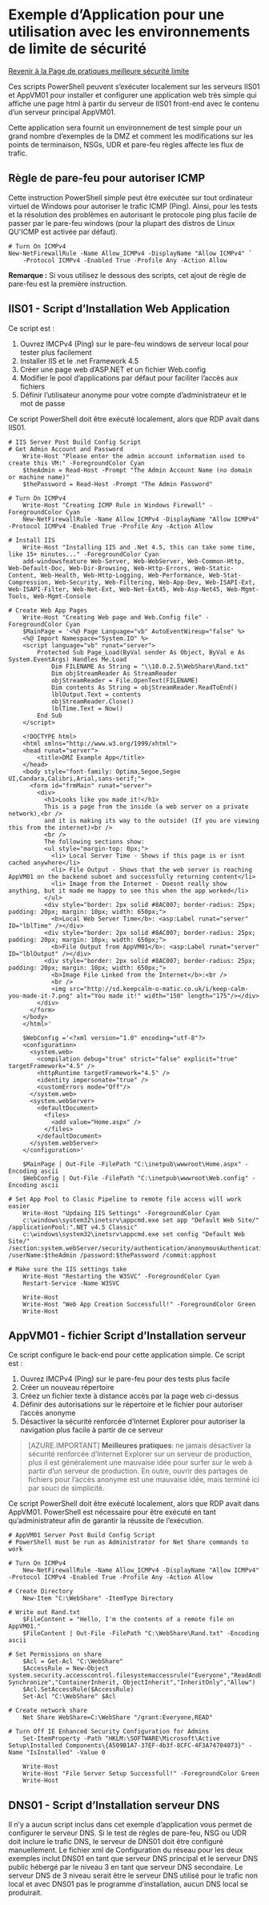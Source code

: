 <properties
   pageTitle="Exemple d’Application pour une utilisation avec les environnements de limite de sécurité | Microsoft Azure"
   description="Déployer cette application web simple après la création d’un réseau de périmètre pour tester les scénarios de flux de trafic"
   services="virtual-network"
   documentationCenter="na"
   authors="tracsman"
   manager="rossort"
   editor=""/>

<tags
   ms.service="virtual-network"
   ms.devlang="na"
   ms.topic="article"
   ms.tgt_pltfrm="na"
   ms.workload="infrastructure-services"
   ms.date="02/01/2016"
   ms.author="jonor"/>

# <a name="sample-application-for-use-with-security-boundary-environments"></a>Exemple d’Application pour une utilisation avec les environnements de limite de sécurité

[Revenir à la Page de pratiques meilleure sécurité limite][HOME]

Ces scripts PowerShell peuvent s’exécuter localement sur les serveurs IIS01 et AppVM01 pour installer et configurer une application web très simple qui affiche une page html à partir du serveur de IIS01 front-end avec le contenu d’un serveur principal AppVM01.

Cette application sera fournit un environnement de test simple pour un grand nombre d’exemples de la DMZ et comment les modifications sur les points de terminaison, NSGs, UDR et pare-feu règles affecte les flux de trafic.

## <a name="firewall-rule-to-allow-icmp"></a>Règle de pare-feu pour autoriser ICMP
Cette instruction PowerShell simple peut être exécutée sur tout ordinateur virtuel de Windows pour autoriser le trafic ICMP (Ping). Ainsi, pour les tests et la résolution des problèmes en autorisant le protocole ping plus facile de passer par le pare-feu windows (pour la plupart des distros de Linux QU'ICMP est activée par défaut).

    # Turn On ICMPv4
    New-NetFirewallRule -Name Allow_ICMPv4 -DisplayName "Allow ICMPv4" `
        -Protocol ICMPv4 -Enabled True -Profile Any -Action Allow

**Remarque :** Si vous utilisez le dessous des scripts, cet ajout de règle de pare-feu est la première instruction.

## <a name="iis01---web-application-installation-script"></a>IIS01 - Script d’Installation Web Application
Ce script est :

1.  Ouvrez IMCPv4 (Ping) sur le pare-feu windows de serveur local pour tester plus facilement
2.  Installer IIS et le .net Framework 4.5
3.  Créer une page web d’ASP.NET et un fichier Web.config
4.  Modifier le pool d’applications par défaut pour faciliter l’accès aux fichiers
5.  Définir l’utilisateur anonyme pour votre compte d’administrateur et le mot de passe

Ce script PowerShell doit être exécuté localement, alors que RDP avait dans IIS01.

    # IIS Server Post Build Config Script
    # Get Admin Account and Password
        Write-Host "Please enter the admin account information used to create this VM:" -ForegroundColor Cyan
        $theAdmin = Read-Host -Prompt "The Admin Account Name (no domain or machine name)"
        $thePassword = Read-Host -Prompt "The Admin Password"
        
    # Turn On ICMPv4
        Write-Host "Creating ICMP Rule in Windows Firewall" -ForegroundColor Cyan
        New-NetFirewallRule -Name Allow_ICMPv4 -DisplayName "Allow ICMPv4" -Protocol ICMPv4 -Enabled True -Profile Any -Action Allow
        
    # Install IIS
        Write-Host "Installing IIS and .Net 4.5, this can take some time, like 15+ minutes..." -ForegroundColor Cyan
        add-windowsfeature Web-Server, Web-WebServer, Web-Common-Http, Web-Default-Doc, Web-Dir-Browsing, Web-Http-Errors, Web-Static-Content, Web-Health, Web-Http-Logging, Web-Performance, Web-Stat-Compression, Web-Security, Web-Filtering, Web-App-Dev, Web-ISAPI-Ext, Web-ISAPI-Filter, Web-Net-Ext, Web-Net-Ext45, Web-Asp-Net45, Web-Mgmt-Tools, Web-Mgmt-Console
        
    # Create Web App Pages
        Write-Host "Creating Web page and Web.Config file" -ForegroundColor Cyan
        $MainPage = '<%@ Page Language="vb" AutoEventWireup="false" %>
        <%@ Import Namespace="System.IO" %>
        <script language="vb" runat="server">
            Protected Sub Page_Load(ByVal sender As Object, ByVal e As System.EventArgs) Handles Me.Load
                Dim FILENAME As String = "\\10.0.2.5\WebShare\Rand.txt"
                Dim objStreamReader As StreamReader
                objStreamReader = File.OpenText(FILENAME)
                Dim contents As String = objStreamReader.ReadToEnd()
                lblOutput.Text = contents
                objStreamReader.Close()
                lblTime.Text = Now()
            End Sub
        </script>
            
        <!DOCTYPE html>
        <html xmlns="http://www.w3.org/1999/xhtml">
        <head runat="server">
            <title>DMZ Example App</title>
        </head>
        <body style="font-family: Optima,Segoe,Segoe UI,Candara,Calibri,Arial,sans-serif;">
          <form id="frmMain" runat="server">
            <div>
              <h1>Looks like you made it!</h1>
              This is a page from the inside (a web server on a private network),<br />
              and it is making its way to the outside! (If you are viewing this from the internet)<br />
              <br />
              The following sections show:
              <ul style="margin-top: 0px;">
                <li> Local Server Time - Shows if this page is or isnt cached anywhere</li>
                <li> File Output - Shows that the web server is reaching AppVM01 on the backend subnet and successfully returning content</li>
                <li> Image from the Internet - Doesnt really show anything, but it made me happy to see this when the app worked</li>
              </ul>
              <div style="border: 2px solid #8AC007; border-radius: 25px; padding: 20px; margin: 10px; width: 650px;">
                <b>Local Web Server Time</b>: <asp:Label runat="server" ID="lblTime" /></div>
              <div style="border: 2px solid #8AC007; border-radius: 25px; padding: 20px; margin: 10px; width: 650px;">
                <b>File Output from AppVM01</b>: <asp:Label runat="server" ID="lblOutput" /></div>
              <div style="border: 2px solid #8AC007; border-radius: 25px; padding: 20px; margin: 10px; width: 650px;">
                <b>Image File Linked from the Internet</b>:<br />
                <br />
                <img src="http://sd.keepcalm-o-matic.co.uk/i/keep-calm-you-made-it-7.png" alt="You made it!" width="150" length="175"/></div>
            </div>
          </form>
        </body>
        </html>'
        
        $WebConfig ='<?xml version="1.0" encoding="utf-8"?>
        <configuration>
          <system.web>
            <compilation debug="true" strict="false" explicit="true" targetFramework="4.5" />
            <httpRuntime targetFramework="4.5" />
            <identity impersonate="true" />
            <customErrors mode="Off"/>
          </system.web>
          <system.webServer>
            <defaultDocument>
              <files>
                <add value="Home.aspx" />
              </files>
            </defaultDocument>
          </system.webServer>
        </configuration>'
            
        $MainPage | Out-File -FilePath "C:\inetpub\wwwroot\Home.aspx" -Encoding ascii
        $WebConfig | Out-File -FilePath "C:\inetpub\wwwroot\Web.config" -Encoding ascii
    
    # Set App Pool to Clasic Pipeline to remote file access will work easier
        Write-Host "Updaing IIS Settings" -ForegroundColor Cyan
        c:\windows\system32\inetsrv\appcmd.exe set app "Default Web Site/" /applicationPool:".NET v4.5 Classic"
        c:\windows\system32\inetsrv\appcmd.exe set config "Default Web Site/" /section:system.webServer/security/authentication/anonymousAuthentication /userName:$theAdmin /password:$thePassword /commit:apphost
        
    # Make sure the IIS settings take
        Write-Host "Restarting the W3SVC" -ForegroundColor Cyan
        Restart-Service -Name W3SVC
        
        Write-Host
        Write-Host "Web App Creation Successfull!" -ForegroundColor Green
        Write-Host


## <a name="appvm01---file-server-installation-script"></a>AppVM01 - fichier Script d’Installation serveur
Ce script configure le back-end pour cette application simple. Ce script est :

1.  Ouvrez IMCPv4 (Ping) sur le pare-feu pour des tests plus facile
2.  Créer un nouveau répertoire
3.  Créez un fichier texte à distance accès par la page web ci-dessus
4.  Définir des autorisations sur le répertoire et le fichier pour autoriser l’accès anonyme
5.  Désactiver la sécurité renforcée d’Internet Explorer pour autoriser la navigation plus facile à partir de ce serveur 

>[AZURE.IMPORTANT] **Meilleures pratiques**: ne jamais désactiver la sécurité renforcée d’Internet Explorer sur un serveur de production, plus il est généralement une mauvaise idée pour surfer sur le web à partir d’un serveur de production. En outre, ouvrir des partages de fichiers pour l’accès anonyme est une mauvaise idée, mais terminé ici par souci de simplicité.

Ce script PowerShell doit être exécuté localement, alors que RDP avait dans AppVM01. PowerShell est nécessaire pour être exécuté en tant qu’administrateur afin de garantir la réussite de l’exécution.
    
    # AppVM01 Server Post Build Config Script
    # PowerShell must be run as Administrator for Net Share commands to work
    
    # Turn On ICMPv4
        New-NetFirewallRule -Name Allow_ICMPv4 -DisplayName "Allow ICMPv4" -Protocol ICMPv4 -Enabled True -Profile Any -Action Allow
    
    # Create Directory
        New-Item "C:\WebShare" -ItemType Directory
    
    # Write out Rand.txt
        $FileContent = "Hello, I'm the contents of a remote file on AppVM01."
        $FileContent | Out-File -FilePath "C:\WebShare\Rand.txt" -Encoding ascii
    
    # Set Permissions on share
        $Acl = Get-Acl "C:\WebShare"
        $AccessRule = New-Object system.security.accesscontrol.filesystemaccessrule("Everyone","ReadAndExecute, Synchronize","ContainerInherit, ObjectInherit","InheritOnly","Allow")
        $Acl.SetAccessRule($AccessRule)
        Set-Acl "C:\WebShare" $Acl
    
    # Create network share
        Net Share WebShare=C:\WebShare "/grant:Everyone,READ"
    
    # Turn Off IE Enhanced Security Configuration for Admins
        Set-ItemProperty -Path "HKLM:\SOFTWARE\Microsoft\Active Setup\Installed Components\{A509B1A7-37EF-4b3f-8CFC-4F3A74704073}" -Name "IsInstalled" -Value 0
    
        Write-Host
        Write-Host "File Server Setup Successfull!" -ForegroundColor Green
        Write-Host
    

## <a name="dns01---dns-server-installation-script"></a>DNS01 - Script d’Installation serveur DNS
Il n’y a aucun script inclus dans cet exemple d’application vous permet de configurer le serveur DNS. Si le test de règles de pare-feu, NSG ou UDR doit inclure le trafic DNS, le serveur de DNS01 doit être configuré manuellement. Le fichier xml de Configuration du réseau pour les deux exemples inclut DNS01 en tant que serveur DNS principal et le serveur DNS public hébergé par le niveau 3 en tant que serveur DNS secondaire. Le serveur DNS de 3 niveau serait être le serveur DNS utilisé pour le trafic non local et avec DNS01 pas le programme d’installation, aucun DNS local se produirait.

<!--Link References-->
[HOME]: ../best-practices-network-security.md
